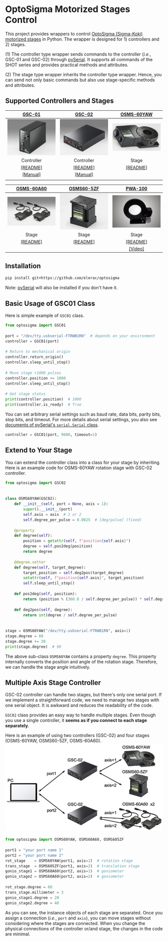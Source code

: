 # OptoSigma Motorized Stages Control

This project provides wrappers to control [OptoSigma (Sigma-Koki) motorized stages](https://jp.optosigma.com/en_jp/motorized-stages.html) in Python. The wrapper is designed for 1) controllers and 2) stages.

(1) The controller type wrapper sends commands to the controller (*i.e.*, GSC-01 and GSC-02) through [pySerial](https://github.com/pyserial/pyserial). It supports all commands of the SHOT series and provides practical methods and attributes.

(2) The stage type wrapper inherits the controller type wrapper. Hence, you can send not only basic commands but also use stage-specific methods and attributes.

## Supported Controllers and Stages
| [GSC-01](https://jp.optosigma.com/en_jp/motorized-stages/controllers-drivers/single-axis-stage-controller/gsc-01.html) | [GSC-02](https://jp.optosigma.com/en_jp/motorized-stages/controllers-drivers/2-axis-stage-controller-half-step/gsc-02.html) | [OSMS-60YAW](https://jp.optosigma.com/en_jp/catalog/product/view/id/12617/s/osms-60yaw/category/456/) |
| :-: | :-: | :-: |
| ![](documents/GSC-01.jpg) | ![](documents/GSC-02.jpg) | ![](documents/OSMS-60YAW.jpg) |
| Controller | Controller | Stage | 
| [[README]](documents/GSC-01.md) | [[README]](documents/GSC-02.md) | [[README]](documents/OSMS-60YAW.md) |
| [[Manual]](https://jp.optosigma.com/html/en_jp/software/motorize/manual_en/GSC-01_En.pdf) | [[Manual]](https://jp.optosigma.com/html/en_jp/software/motorize/manual_en/GSC-02.pdf) | |
| | | |

| [OSMS-60A60](https://jp.optosigma.com/en_jp/osms-60a60.html) | [OSMS60-5ZF](https://jp.optosigma.com/en_jp/osms60-5zf.html) | [PWA-100](http://www.twin9.co.jp/product/holders-list/mirror-list-2-2/pwa-100/) | 
| :-: | :-: | :-: |
| ![](documents/OSMS-60A60.jpg) | ![](documents/OSMS60-5ZF.jpg) | ![](documents/PWA-100.jpg) | 
| Stage | Stage | Stage |
| [[README]](documents/OSMS-60A60.md)| [[README]](documents/OSMS60-5ZF.md) | [[README]](documents/PWA-100.md) |
| | | [[Video]](https://youtu.be/dfmbfFGqxJw) |


## Installation
```sh
pip install git+https://github.com/elerac/optosigma
```
Note: [pySerial](https://github.com/pyserial/pyserial) will also be installed if you don't have it.

## Basic Usage of GSC01 Class
Here is simple example of `GSC01` class.
```python
from optosigma import GSC01

port = "/dev/tty.usbserial-FTRWB1RN"  # depends on your environment
controller = GSC01(port)

# Return to mechanical origin 
controller.return_origin()
controller.sleep_until_stop()

# Move stage +1000 pulses
controller.position += 1000
controller.sleep_until_stop()

# Get stage status
print(controller.position)  # 1000
print(controller.is_ready)  # True
```
You can set arbitrary serial settings such as baud rate, data bits, parity bits, stop bits, and timeout. For more details about serial settings, you also see [documents of pySerial's `serial.Serial` class](https://pyserial.readthedocs.io/en/latest/pyserial_api.html).
```python
controller = GSC01(port, 9600, timeout=1)
```

## Extend to Your Stage
You can extend the controller class into a class for your stage by inheriting.
Here is an example code for OSMS-60YAW rotation stage with GSC-02 controller.
```python
from optosigma import GSC02


class OSMS60YAW(GSC02):
    def __init__(self, port = None, axis = 1):
        super().__init__(port)
        self.axis = axis  # 1 or 2
        self.degree_per_pulse = 0.0025  # [deg/pulse] (fixed)

    @property
    def degree(self):
        position = getattr(self, f"position{self.axis}")
        degree = self.pos2deg(position)
        return degree
    
    @degree.setter
    def degree(self, target_degree):
        target_position = self.deg2pos(target_degree)
        setattr(self, f"position{self.axis}", target_position)
        self.sleep_until_stop()

    def pos2deg(self, position):
        return (position % (360.0 / self.degree_per_pulse)) * self.degree_per_pulse

    def deg2pos(self, degree):
        return int(degree / self.degree_per_pulse)


stage = OSMS60YAW("/dev/tty.usbserial-FTRWB1RN", axis=1)
stage.degree = 60
stage.degree += 30
print(stage.degree)  # 90
```
The above sub-class `OSMS60YAW` contains a property `degree`. This property internally converts the position and angle of the rotation stage. Therefore, we can handle the stage angle intuitively.

## Multiple Axis Stage Controller
GSC-02 controller can handle two stages, but there's only one serial port.
If we implement a straightforward code, we need to manage two stages with one serial object. It is awkward and reduces the readability of the code.

`GSC02` class provides an easy way to handle multiple stages. Even though you use a single controller, it **seems as if you connect to each stage separately**.

Here is an example of using two controllers (GSC-02) and four stages (OSMS-60YAW, OSMS60-5ZF, OSMS-60A60).
![](documents/example_multiple_stages.jpg)

```python
from optosigma import OSMS60YAW, OSMS60A60, OSMS605ZF

port1 = "your port name 1"
port2 = "your port name 2"
rot_stage    = OSMS60YAW(port1, axis=1)  # rotation stage
trans_stage  = OSMS605ZF(port1, axis=2)  # translation stage
gonio_stage1 = OSMS60A60(port2, axis=1)  # goniometer
gonio_stage2 = OSMS60A60(port2, axis=2)  # goniometer

rot_stage.degree = 60
trans_stage.millimeter = 3
gonio_stage1.degree = 20
gonio_stage2.degree = 40
```
As you can see, the instance objects of each stage are separated. Once you assign a connection (*i.e.*, `port` and `axis`), you can move stages without considering where the stages are connected. When you change the physical connections of the controller or/and stage, the changes in the code are minimal.